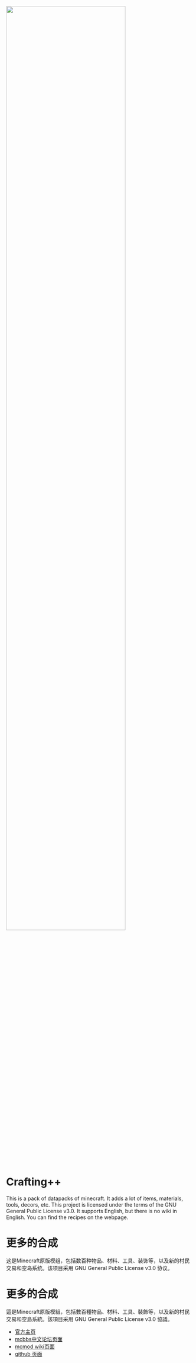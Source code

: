 <img src="http://home.ustc.edu.cn/~zsxqq/craftingpp/items/screenshots/banner.png" width="80%">

# Crafting++
This is a pack of datapacks of minecraft.
It adds a lot of items, materials, tools, decors, etc.
This project is licensed under the terms of the GNU General Public License v3.0.
It supports English, but there is no wiki in English. You can find the recipes on the webpage.

# 更多的合成
这是Minecraft原版模组，包括数百种物品、材料、工具、装饰等，以及新的村民交易和空岛系统。该项目采用 GNU General Public License v3.0 协议。

# 更多的合成
這是Minecraft原版模組，包括數百種物品、材料、工具、裝飾等，以及新的村民交易和空島系統。該項目采用 GNU General Public License v3.0 協議。

* [官方主页](http://home.ustc.edu.cn/~zsxqq/craftingpp)
* [mcbbs中文论坛页面](http://www.mcbbs.net/thread-696861-1-1.html)
* [mcmod wiki页面](https://www.mcmod.cn/class/1297.html)
* [github 页面](https://ruhuasiyu.github.io/CraftingPlusPlus/)
